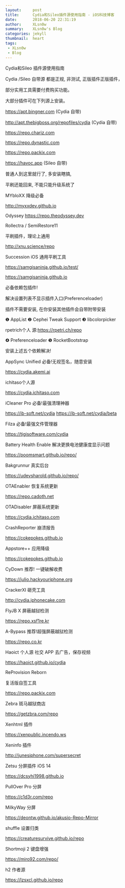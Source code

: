 ```yaml
---
layout:     post
title:      Cydia和Sileo插件源使用指南 - iOS科技博客
date:       2018-06-20 22:31:19
author:     XLsn0w
summary:    XLsn0w's Blog
categories: jekyll
thumbnail:  heart
tags:
 - XLsn0w
 - Blog
---
```


Cydia和Sileo 插件源使用指南

Cydia /Sileo 自带源 都是正规, 非测试, 正版插件正版插件，

部分实用工具需要付费购买功能。

大部分插件可在下列源上安装。

https://apt.bingner.com (Cydia 自带)

http://apt.thebigboss.org/repofiles/cydia (Cydia 自带)

https://repo.chariz.com

https://repo.dynastic.com

https://repo.packix.com

https://havoc.app (Sileo 自带)

普通人到这里就行了, 多安装瞎搞,

平刷还能回来, 不能只能升级系统了

MYbloXX 降级必备

http://myxxdev.github.io

Odyssey https://repo.theodyssey.dev

Rollectra / SemiRestore11

平刷插件，理论上通用

http://xnu.science/repo

Succession iOS 通用平刷工具

https://samgisaninja.github.io/test/

https://samgisaninja.github.io

必备依赖包插件!

解决设置列表不显示插件入口(Preferenceloader)

插件不需要安装, 在你安装其他插件会自带附带安装

❶ AppList ❷ Cephei Tweak Support ❸ libcolorpicker

rpetrich个人 源:https://rpetri.ch/repo

❹ Preferenceloader ❺ RocketBootstrap

安装上述五个依赖解决!

AppSync Unified 必备!无视签名，随意安装

https://cydia.akemi.ai

ichitaso个人源

https://cydia.ichitaso.com

iCleaner Pro 必备!最强清理神器

https://ib-soft.net/cydia https://ib-soft.net/cydia/beta

Filza 必备!最强文件管理器

https://tigisoftware.com/cydia

Battery Health Enable 解决更换电池健康度显示问题

https://poomsmart.github.io/repo/

Bakgrunnur 真实后台

https://udevsharold.github.io/repo/

OTAEnabler 恢复系统更新

https://repo.cadoth.net

OTADisabler 屏蔽系统更新

https://cydia.ichitaso.com

CrashReporter 崩溃报告

https://cokepokes.github.io

Appstore++ 应用降级

https://cokepokes.github.io

CyDown 推荐! 一键破解收费

https://julio.hackyouriphone.org

CrackerXI 砸壳工具

http://cydia.iphonecake.com

FlyJB X 屏蔽越狱检测

https://repo.xsf1re.kr

A-Bypass 推荐!超强屏蔽越狱检测

https://repo.co.kr

Haoict 个人源 社交 APP 去广告，保存视频

https://haoict.github.io/cydia

ReProvision Reborn

复活版自签工具

https://repo.packix.com

Zebra 斑马越狱商店

https://getzbra.com/repo

Xenhtml 插件

https://xenpublic.incendo.ws

Xeninfo 插件

http://junesiphone.com/supersecret

Zetsu 分屏插件 iOS 14

https://dcsyhi1998.github.io

PullOver Pro 分屏

https://c1d3r.com/repo

MilkyWay 分屏

https://deontw.github.io/akusio-Repo-Mirror

shuffle 设置归类

https://creaturesurvive.github.io/repo

Shortmoji 2 键盘增强

https://miro92.com/repo/

h2 作者源

https://lzsxcl.github.io/repo



[1]: https://xlsn0w.github.io
